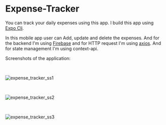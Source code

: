 # Expense-Tracker
You can track your daily expenses using this app.
I build this app using [Expo Cli](https://reactnative.dev/docs/environment-setup).

In this mobile app user can Add, update and delete the expenses.
And for the backend I'm using [Firebase](https://firebase.google.com/?gclid=CjwKCAiA8OmdBhAgEiwAShr409EG5ayxz0iLoBXGWBXR9jMoseQaf5XpJ5XUVxaYU5_fX2AfqyLssxoCzygQAvD_BwE&gclsrc=aw.ds) and for HTTP request 
I'm using [axios](https://www.npmjs.com/package/react-native-axios). And for state management I'm using context-api.


Screenshots of the application: 

<br/>

![expense_tracker_ss1](https://user-images.githubusercontent.com/68828115/211253019-1ac9d005-de7d-49fb-b933-983a12ac9e01.jpg)

<br/>

![expense_tracker_ss2](https://user-images.githubusercontent.com/68828115/211253022-c08c9b91-eed4-45bb-bea8-b2ed2b25ada8.jpg)

<br/>

![expense_tracker_ss3](https://user-images.githubusercontent.com/68828115/211253013-5f5ecf00-2a07-4d9b-b3c5-6d1fdb0aac58.jpg)
